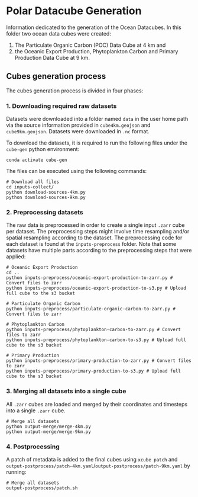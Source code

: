 # Polar Datacube Generation

Information dedicated to the generation of the Ocean Datacubes. In this folder two ocean data cubes were created:   
1) The Particulate Organic Carbon (POC) Data Cube at 4 km and   
2) the Oceanic Export Production, Phytoplankton Carbon and Primary Production Data Cube at 9 km.

## Cubes generation process

The cubes generation process is divided in four phases:

### 1. Downloading required raw datasets

Datasets were downloaded into a folder named `data` in the user home path via the source information provided in `cube4km.geojson` and `cube9km.geojson`. Datasets were downloaded in `.nc` format.

To download the datasets, it is required to run the following files under the `cube-gen` python environment:
```
conda activate cube-gen
```

The files can be executed using the following commands:

```
# Download all files
cd inputs-collect/
python download-sources-4km.py
python download-sources-9km.py
```

### 2. Preprocessing datasets

The raw data is preprocessed in order to create a single input `.zarr` cube per dataset. The preprocessing steps might involve time resampling and/or spatial resampling according to the dataset. The preprocessing code for each dataset is found at the `inputs-preprocess` folder. Note that some datasets have multiple parts according to the preprocessing steps that were applied:

```
# Oceanic Export Production
cd ..
python inputs-preprocess/oceanic-export-production-to-zarr.py # Convert files to zarr
python inputs-preprocess/oceanic-export-production-to-s3.py # Upload full cube to the s3 bucket

# Particulate Organic Carbon
python inputs-preprocess/particulate-organic-carbon-to-zarr.py # Convert files to zarr

# Phytoplankton Carbon
python inputs-preprocess/phytoplankton-carbon-to-zarr.py # Convert files to zarr
python inputs-preprocess/phytoplankton-carbon-to-s3.py # Upload full cube to the s3 bucket

# Primary Production
python inputs-preprocess/primary-production-to-zarr.py # Convert files to zarr
python inputs-preprocess/primary-production-to-s3.py # Upload full cube to the s3 bucket
```

### 3. Merging all datasets into a single cube

All `.zarr` cubes are loaded and merged by their coordinates and timesteps into a single `.zarr` cube.

```
# Merge all datasets
python output-merge/merge-4km.py
python output-merge/merge-9km.py
```

### 4. Postprocessing

A patch of metadata is added to the final cubes using `xcube patch` and `output-postprocess/patch-4km.yaml`/`output-postprocess/patch-9km.yaml` by running:

```
# Merge all datasets
output-postprocess/patch.sh
```